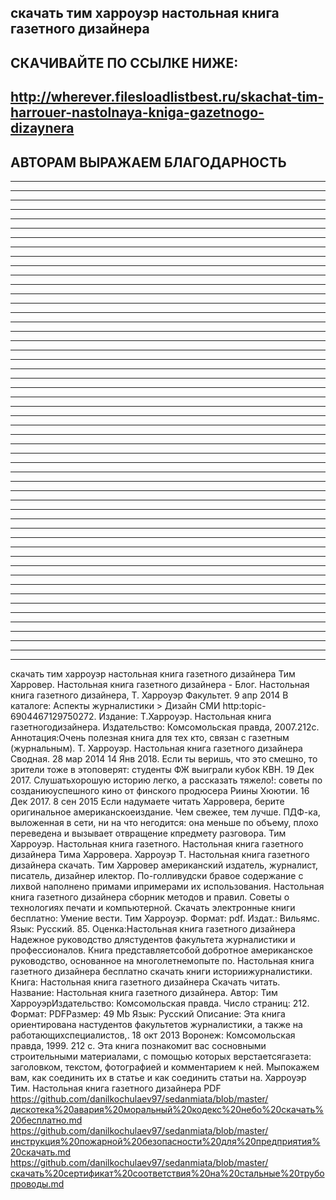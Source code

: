 скачать тим харроуэр настольная книга газетного дизайнера
--------------------------------------------------
СКАЧИВАЙТЕ ПО ССЫЛКЕ НИЖЕ:
--------------------------------------------------
http://wherever.filesloadlistbest.ru/skachat-tim-harrouer-nastolnaya-kniga-gazetnogo-dizaynera
--------------------------------------------------
АВТОРАМ ВЫРАЖАЕМ БЛАГОДАРНОСТЬ
--------------------------------------------------
--------------------------------------------------
--------------------------------------------------
--------------------------------------------------
--------------------------------------------------
--------------------------------------------------
--------------------------------------------------
--------------------------------------------------
--------------------------------------------------
--------------------------------------------------
--------------------------------------------------
--------------------------------------------------
--------------------------------------------------
--------------------------------------------------
--------------------------------------------------
--------------------------------------------------
--------------------------------------------------
--------------------------------------------------
--------------------------------------------------
--------------------------------------------------
--------------------------------------------------
--------------------------------------------------
--------------------------------------------------
--------------------------------------------------
--------------------------------------------------
--------------------------------------------------
--------------------------------------------------
--------------------------------------------------
--------------------------------------------------
--------------------------------------------------
--------------------------------------------------
--------------------------------------------------
--------------------------------------------------
--------------------------------------------------
--------------------------------------------------
--------------------------------------------------
--------------------------------------------------
--------------------------------------------------
--------------------------------------------------
--------------------------------------------------
--------------------------------------------------
--------------------------------------------------
--------------------------------------------------
--------------------------------------------------
--------------------------------------------------
--------------------------------------------------
--------------------------------------------------
--------------------------------------------------
--------------------------------------------------
--------------------------------------------------
--------------------------------------------------
--------------------------------------------------
--------------------------------------------------
скачать тим харроуэр настольная книга газетного дизайнера Тим Харровер. Настольная книга газетного дизайнера - Блог. Настольная книга газетного дизайнера, Т. Харроуэр  Факультет. 9 апр 2014  В каталоге: Аспекты журналистики > Дизайн СМИ http:topic-6904467129750272. Издание: Т.Харроуэр. Настольная книга газетногодизайнера. Издательство: Комсомольская правда, 2007.212с. Аннотация:Очень полезная книга для тех кто, связан с газетным (журнальным). Т. Харроуэр. Настольная книга газетного дизайнера  Сводная. 28 мар 2014  14 Янв 2018. Если ты веришь, что это смешно, то зрители тоже в этоповерят: студенты ФЖ выиграли кубок КВН. 19 Дек 2017. Слушатьхорошую историю легко, а рассказать  тяжело!: советы по созданиюуспешного кино от финского продюсера Риины Хюютии. 16 Дек 2017. 8 сен 2015  Если надумаете читать Харровера, берите оригинальное американскоеиздание. Чем свежее, тем лучше. ПДФ-ка, выложенная в сети, ни на что негодится: она меньше по объему, плохо переведена и вызывает отвращение кпредмету разговора. Тим Харроуэр. Настольная книга газетного. Настольная книга газетного дизайнера Тима Харровера. Харроуэр Т. Настольная книга газетного дизайнера скачать. Тим Харровер  американский издатель, журналист, писатель, дизайнер илектор. По-голливудски бравое содержание с лихвой наполнено примами ипримерами их использования. Настольная книга газетного дизайнера сборник методов и правил. Советы о технологиях печати и компьютерной. Скачать электронные книги бесплатно: Умение вести. Тим Харроуэр. Формат: pdf. Издат.: Вильямс. Язык: Русский. 85. Оценка:Настольная книга газетного дизайнера Надежное руководство длястудентов факультета журналистики и профессионалов. Книга представляетсобой добротное американское руководство, основанное на многолетнемопыте по. Настольная книга газетного дизайнера бесплатно скачать книги историижурналистики.
Книга: Настольная книга газетного дизайнера  Скачать читать. Название: Настольная книга газетного дизайнера. Автор: Тим ХарроуэрИздательство: Комсомольская правда. Число страниц: 212. Формат: PDFРазмер: 49 Mb Язык: Русский Описание: Эта книга ориентирована настудентов факультетов журналистики, а также на работающихспециалистов,. 18 окт 2013  Воронеж: Комсомольская правда, 1999. 212 с. Эта книга познакомит вас сосновными строительными материалами, с помощью которых верстаетсягазета: заголовком, текстом, фотографией и комментарием к ней. Мыпокажем вам, как соединить их в статье и как соединить статьи на. Харроуэр Тим. Настольная книга газетного дизайнера PDF
https://github.com/danilkochulaev97/sedanmiata/blob/master/дискотека%20авария%20моральный%20кодекс%20небо%20скачать%20бесплатно.md
https://github.com/danilkochulaev97/sedanmiata/blob/master/инструкция%20пожарной%20безопасности%20для%20предприятия%20скачать.md
https://github.com/danilkochulaev97/sedanmiata/blob/master/скачать%20сертификат%20соответствия%20на%20стальные%20трубопроводы.md